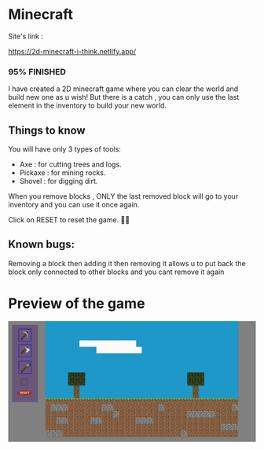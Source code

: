 # Minecraft

Site's link :

https://2d-minecraft-i-think.netlify.app/

### 95% FINISHED

I have created a 2D minecraft game where you can clear the world and build new one as u wish!
But there is a catch , you can only use the last element in the inventory to build your new world.

## Things to know

You will have only 3 types of tools:

- Axe : for cutting trees and logs.
- Pickaxe : for mining rocks.
- Shovel : for digging dirt.

When you remove blocks , ONLY the last removed block will go to your inventory and you can use it once again.

Click on RESET to reset the game. 🐱‍👤

## Known bugs:

Removing a block then adding it then removing it allows u to put back the block only connected to other blocks
and you cant remove it again

# Preview of the game

![Alt text](game.png)
